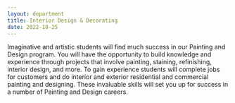 ```yaml
---
layout: department
title: Interior Design & Decorating
date: 2022-10-25
---
```


Imaginative and artistic students will find much success in our Painting and Design program. You will have the opportunity to build knowledge and experience through projects that involve painting, staining, refinishing, interior design, and more. To gain experience students will complete jobs for customers and do interior and exterior residential and commercial painting and designing. These invaluable skills will set you up for success in a number of Painting and Design careers.

